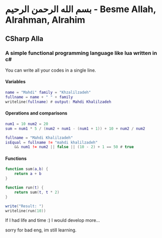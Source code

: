 # بسم الله الرحمن الرحیم - Besme Allah, Alrahman, Alrahim

## CSharp Alla

### A simple functional programming language like lua written in c#

You can write all your codes in a single line.

#### Variables

``` lua
name = "Mahdi" family = "Khzalilzadeh"
fullname = name + " " + family
writeline(fullname) # output: Mahdi Khalilzadeh
```

#### Operations and comparisons

``` lua
num1 = 10 num2 = 20
sum = num1 * 5 / (num2 + num1 - (num1 + 1)) + 10 + num2 / num2

fullname = "Mahdi Khalilzadeh"
isEqual = fullname != "mahdi khalilzadeh"
    && num1 != num2 || false || (10 - 2) + 1 == 50 # true
```

#### Functions

``` lua
function sum(a,b) {
    return a + b
}

function run(t) {
    return sum(t, t * 2)
}

write("Result: ")
writeline(run(10))
```

If I had life and time :) I would develop more...

sorry for bad eng, im still learning.
